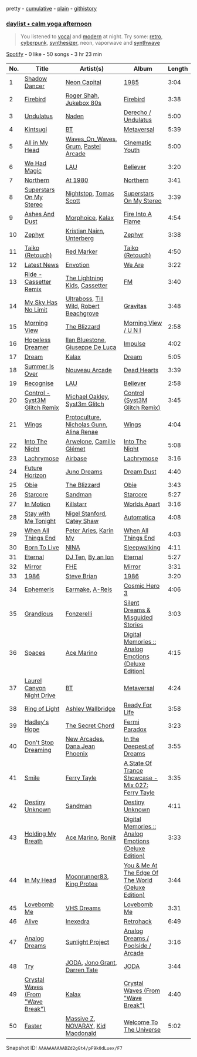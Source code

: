 pretty - [cumulative](/playlists/cumulative/37i9dQZF1EP6YuccBxUcC1.md) - [plain](/playlists/plain/37i9dQZF1EP6YuccBxUcC1) - [githistory](https://github.githistory.xyz/mdn522/spotify-playlist-archive/blob/main/playlists/plain/37i9dQZF1EP6YuccBxUcC1)

### [daylist • calm yoga afternoon](https://open.spotify.com/playlist/37i9dQZF1EP6YuccBxUcC1)

> You listened to <a href="spotify:playlist:37i9dQZF1EIh63owXxL0BE">vocal</a> and <a href="spotify:playlist:37i9dQZF1EIcTLLEobJAfn">modern</a> at night\. Try some: <a href="spotify:playlist:37i9dQZF1EIeaq4GvA0R5R">retro</a>, <a href="spotify:playlist:37i9dQZF1EIe7gaE4DrZPs">cyberpunk</a>, <a href="spotify:playlist:37i9dQZF1EIh2woVf6DFfc">synthesizer</a>, neon, vaporwave and <a href="spotify:playlist:37i9dQZF1EIhdusJHpCNoA">synthwave</a>

[Spotify](https://open.spotify.com/user/spotify) - 0 like - 50 songs - 3 hr 23 min

| No. | Title | Artist(s) | Album | Length |
|---|---|---|---|---|
| 1 | [Shadow Dancer](https://open.spotify.com/track/4H6kIWoib7wJ8FALSKySbG) | [Neon Capital](https://open.spotify.com/artist/7oat0qyfHf6VP8SnMwSN0J) | [1985](https://open.spotify.com/album/1XwgfPzzkiFkDa7YtfbXhV) | 3:04 |
| 2 | [Firebird](https://open.spotify.com/track/4HeTO68jodyeWHHIgdytwr) | [Roger Shah](https://open.spotify.com/artist/3dAnWbqTzCOK1jdiK2v3gI), [Jukebox 80s](https://open.spotify.com/artist/2O6IhsrW35MUzqmq5UVVKl) | [Firebird](https://open.spotify.com/album/72ophLrmWPbHAt8j56YHdF) | 3:38 |
| 3 | [Undulatus](https://open.spotify.com/track/564mzQvxjLwxsR7LSS5UCZ) | [Naden](https://open.spotify.com/artist/6AR3ypJDKjMDD1fvZwJg9j) | [Derecho / Undulatus](https://open.spotify.com/album/5zlYU9kJOz13sfHIQee7Sn) | 5:00 |
| 4 | [Kintsugi](https://open.spotify.com/track/7cdI3jKrQpQqwb078eBQia) | [BT](https://open.spotify.com/artist/64MoFdq8ORI3V98AR5SPWL) | [Metaversal](https://open.spotify.com/album/1FpK976ZQI5ZyK9OG0w6VK) | 5:39 |
| 5 | [All in My Head](https://open.spotify.com/track/4n3ZKNiEti5wswu047s6HE) | [Waves\_On\_Waves](https://open.spotify.com/artist/4l1KlqrM9fywoEDVKKiR9u), [Grum](https://open.spotify.com/artist/4ClW45clIJjmBSJAp1Xbmm), [Pastel Arcade](https://open.spotify.com/artist/0OBIl1zLhIN5KUU1fHiYZq) | [Cinematic Youth](https://open.spotify.com/album/37YfXZnyINGEJp0JmFulTv) | 5:00 |
| 6 | [We Had Magic](https://open.spotify.com/track/74bWqS1ZjHoDCth2L9xbAH) | [LAU](https://open.spotify.com/artist/3i1ZPTMkrfR7cAHBY77Bz4) | [Believer](https://open.spotify.com/album/74lNj3qYmgDJA8Qb3rwu3P) | 3:20 |
| 7 | [Northern](https://open.spotify.com/track/5B3QrOs5AyNbLDxcocXZxR) | [At 1980](https://open.spotify.com/artist/5CI6pBIR5RCmvIAUEFi1CN) | [Northern](https://open.spotify.com/album/6pM4mZkoopuGdiBdw3nqKZ) | 3:41 |
| 8 | [Superstars On My Stereo](https://open.spotify.com/track/2cxFV5hnI7w0YPLwyvU1n6) | [Nightstop](https://open.spotify.com/artist/291Vz2qC5SVLJSKA5mrYij), [Tomas Scott](https://open.spotify.com/artist/5mQqQl9JsxTMZW3m3U836e) | [Superstars On My Stereo](https://open.spotify.com/album/6OdhnvyIujeb9E0YOQQBna) | 3:39 |
| 9 | [Ashes And Dust](https://open.spotify.com/track/1lNDalxtrVMPRw4TnYTVkw) | [Morphoice](https://open.spotify.com/artist/6AXhwWPucCdjUCzlVzoYuv), [Kalax](https://open.spotify.com/artist/2o88SjmtVVVyCmTGCuSPoY) | [Fire Into A Flame](https://open.spotify.com/album/7oeI1Vb3xQyEFoQOXfYrIq) | 4:54 |
| 10 | [Zephyr](https://open.spotify.com/track/13pqZlobWYRLymiKTtdHc6) | [Kristian Nairn](https://open.spotify.com/artist/6vjKdpN8swZ6cEVYBzYPKX), [Unterberg](https://open.spotify.com/artist/7pxO2pUs68UKsIl5QVOAp6) | [Zephyr](https://open.spotify.com/album/2nAOcJ8h98Dgz983Wu9hlI) | 3:38 |
| 11 | [Taiko \(Retouch\)](https://open.spotify.com/track/53ca32NewxJxKiNy7Q3KR8) | [Red Marker](https://open.spotify.com/artist/6rrkfS6Rp46k6bRumUUUT5) | [Taiko \(Retouch\)](https://open.spotify.com/album/2t02BCjgvT0kOGLuPcYXOY) | 4:50 |
| 12 | [Latest News](https://open.spotify.com/track/7Hq32mnh7qcc121jvtGd2K) | [Envotion](https://open.spotify.com/artist/2TVhFzZ7bKLx162ooMcMMS) | [We Are](https://open.spotify.com/album/42nDu0a60svMsJjF6BeWb4) | 3:22 |
| 13 | [Ride \- Cassetter Remix](https://open.spotify.com/track/3nCFIwlHXwuLSSMJ6XasLK) | [The Lightning Kids](https://open.spotify.com/artist/5swU5DPjch0LugnGOAmjgD), [Cassetter](https://open.spotify.com/artist/6rzOP8pWzUuXlniCGCtrcE) | [FM](https://open.spotify.com/album/2C9S3kCK5YUq5pQRW5ptbJ) | 3:40 |
| 14 | [My Sky Has No Limit](https://open.spotify.com/track/57RWT8TOzBRHKbf2J7oFSm) | [Ultraboss](https://open.spotify.com/artist/38nGQptZNhX8obVa39oI7y), [Till Wild](https://open.spotify.com/artist/39WfpUpLDQp9YkYk4HE8F4), [Robert Beachgrove](https://open.spotify.com/artist/2DKKfGaO6ilALEIJB6pVoh) | [Gravitas](https://open.spotify.com/album/2GteKeeJIWszrzffSjjF2h) | 3:48 |
| 15 | [Morning View](https://open.spotify.com/track/04W1uPEqrMu7jrqe69hRxk) | [The Blizzard](https://open.spotify.com/artist/40lHcSYwAqhkmBPoViitWP) | [Morning View / U N I](https://open.spotify.com/album/6QRWn0F29P3URP6GapPt1y) | 2:58 |
| 16 | [Hopeless Dreamer](https://open.spotify.com/track/3XfBhLAKs4LAtnr2YQDv6L) | [Ilan Bluestone](https://open.spotify.com/artist/1yoZuH2j43vVSWsOwYuQyn), [Giuseppe De Luca](https://open.spotify.com/artist/1FgOxY04oRLgFoibYeBtuv) | [Impulse](https://open.spotify.com/album/4x77t1XFY7p3DExQKB2vVT) | 4:02 |
| 17 | [Dream](https://open.spotify.com/track/0DQzLgQ9rbNE1cOiPrdEdF) | [Kalax](https://open.spotify.com/artist/2o88SjmtVVVyCmTGCuSPoY) | [Dream](https://open.spotify.com/album/6WBsAyS930KsbkPmOCSrS4) | 5:05 |
| 18 | [Summer Is Over](https://open.spotify.com/track/0QNbDNB0mYJeCdx65IulKA) | [Nouveau Arcade](https://open.spotify.com/artist/2NfoN7WCze5NEJe3J98CQx) | [Dead Hearts](https://open.spotify.com/album/0ahSEXNrKCl5QA207frqqz) | 3:39 |
| 19 | [Recognise](https://open.spotify.com/track/2Q8Mjv7sGqOwwG5lJVwE9N) | [LAU](https://open.spotify.com/artist/3i1ZPTMkrfR7cAHBY77Bz4) | [Believer](https://open.spotify.com/album/74lNj3qYmgDJA8Qb3rwu3P) | 2:58 |
| 20 | [Control \- Syst3M Glitch Remix](https://open.spotify.com/track/6hCTgEf7VmbqMA97ZWQpHu) | [Michael Oakley](https://open.spotify.com/artist/7mxepENRg71jHuLHVeK07c), [Syst3m Glitch](https://open.spotify.com/artist/3YR4n0Nb9NI0kgh2HqfuBh) | [Control \(Syst3M Glitch Remix\)](https://open.spotify.com/album/6r5uUvg20LbYVxkJbOjyev) | 3:45 |
| 21 | [Wings](https://open.spotify.com/track/4XsaDC5W9uCjEOl07OoKfX) | [Protoculture](https://open.spotify.com/artist/37kQjANSQM1tmkTwvB5M96), [Nicholas Gunn](https://open.spotify.com/artist/54EYfCxN1dGJKec029vO7S), [Alina Renae](https://open.spotify.com/artist/0ijMivCSLUlNYGIhqFXIEZ) | [Wings](https://open.spotify.com/album/3bqUnBXgf0UUwdcjS0vkEJ) | 4:04 |
| 22 | [Into The Night](https://open.spotify.com/track/0rZ25sw5NLyAVUNePGrbSH) | [Arwelone](https://open.spotify.com/artist/01jHp64ggVZmrGYJbJ5jrB), [Camille Glémet](https://open.spotify.com/artist/3hDUlmGcOdgxTHCRSTVpKV) | [Into The Night](https://open.spotify.com/album/3diAYyerWIB9iX6mbDTvgv) | 5:08 |
| 23 | [Lachrymose](https://open.spotify.com/track/3nB1sC71GCT4emczf9oouj) | [Airbase](https://open.spotify.com/artist/3R3fc4fBMzzmJoSrRgVdKe) | [Lachrymose](https://open.spotify.com/album/1ZWabzUxTBa3mnX4ceZ2of) | 3:16 |
| 24 | [Future Horizon](https://open.spotify.com/track/6wi5tQKABLb4Vp2qIZkrHV) | [Juno Dreams](https://open.spotify.com/artist/0EUPJObeCnU0yyMon1OzAV) | [Dream Dust](https://open.spotify.com/album/5lGCk7Grg3emarpvpLY702) | 4:40 |
| 25 | [Obie](https://open.spotify.com/track/5ZsXVVpUxrxUMt5KUp7Izm) | [The Blizzard](https://open.spotify.com/artist/40lHcSYwAqhkmBPoViitWP) | [Obie](https://open.spotify.com/album/3e2wU9LHYtL1gCkqmTxcRa) | 3:43 |
| 26 | [Starcore](https://open.spotify.com/track/0M9pl9nUKfRgCpKbc3AzwA) | [Sandman](https://open.spotify.com/artist/2N07DcUas7CzkDzecPmk0g) | [Starcore](https://open.spotify.com/album/6YwYT7VZ2GOVW2TZDaBDnV) | 5:27 |
| 27 | [In Motion](https://open.spotify.com/track/68onYUazwFbfW3657vWzFL) | [Killstarr](https://open.spotify.com/artist/1kWtjMazlZQwIm7ZWIiBKk) | [Worlds Apart](https://open.spotify.com/album/0fj2lXDmwx8Ls8YpgWHGfK) | 3:16 |
| 28 | [Stay with Me Tonight](https://open.spotify.com/track/0KDGw3JlIXkFvI5mzaeclQ) | [Nigel Stanford](https://open.spotify.com/artist/4Jyb0l1PTSn1VxNmiFxSf4), [Catey Shaw](https://open.spotify.com/artist/5nfow6tv4Dtm6K4WHzczBI) | [Automatica](https://open.spotify.com/album/0bYOYNwQ86l94CLWncI3PJ) | 4:08 |
| 29 | [When All Things End](https://open.spotify.com/track/0Z29d72SsoqQF914tt74Pl) | [Peter Aries](https://open.spotify.com/artist/026PNuifryVZY8avX4zndU), [Karin My](https://open.spotify.com/artist/76KssjMMxBwzbECkBdANwO) | [When All Things End](https://open.spotify.com/album/2xsUtUEbBgEhN7Rur897L7) | 4:03 |
| 30 | [Born To Live](https://open.spotify.com/track/1ebNN5d432PvKV5VK0MD06) | [NINA](https://open.spotify.com/artist/31KAV0Dg1UNmnfSmvLT2XG) | [Sleepwalking](https://open.spotify.com/album/6U2FUoIegrcJidus6hEds8) | 4:11 |
| 31 | [Eternal](https://open.spotify.com/track/7p11vJutdhBfmbYRrfXAtd) | [DJ Ten](https://open.spotify.com/artist/6ZYvBMbBX1v7R1UOXAFvhz), [By an Ion](https://open.spotify.com/artist/17tDYGQxX6QwRGIVZHpEa7) | [Eternal](https://open.spotify.com/album/6xfA4ACereTXUHHGS5r1p3) | 5:27 |
| 32 | [Mirror](https://open.spotify.com/track/2xheooGXUlBMNcJD0pZb4K) | [FHE](https://open.spotify.com/artist/343NN0x0NpJGNjwB52gJ5J) | [Mirror](https://open.spotify.com/album/02IODRqt7vIbWhn5MnuSCg) | 3:31 |
| 33 | [1986](https://open.spotify.com/track/2SAJzVuF8nIiIbCbohxAF7) | [Steve Brian](https://open.spotify.com/artist/4xSQ9zt3zGyyiCXazv4mhf) | [1986](https://open.spotify.com/album/7jF5DjNOeB8fJiURbWPutU) | 3:20 |
| 34 | [Ephemeris](https://open.spotify.com/track/5vgiVCfbSfXaEW1Zi1fT2Y) | [Earmake](https://open.spotify.com/artist/03wVieMf0FnJdDsHNVArlC), [A\-Reis](https://open.spotify.com/artist/59IWSQMvHfuCEsTynqEHd0) | [Cosmic Hero 3](https://open.spotify.com/album/48fGTNrGJdzjdhEDqwQPPs) | 4:06 |
| 35 | [Grandious](https://open.spotify.com/track/5wJwm67I5pRsjwt3M0HqvM) | [Fonzerelli](https://open.spotify.com/artist/44mpjgezw6zCJEJ8GXzz4k) | [Silent Dreams & Misguided Stories](https://open.spotify.com/album/5FtwA1YG20uUuEBxqLjZpL) | 3:03 |
| 36 | [Spaces](https://open.spotify.com/track/7D77aQsGnJONF3zEpAoqKQ) | [Ace Marino](https://open.spotify.com/artist/3nbnvRGvveekypJ0FJ3RPb) | [Digital Memories :: Analog Emotions \(Deluxe Edition\)](https://open.spotify.com/album/5Tn0U3lIgjvBJPurMikbI7) | 4:15 |
| 37 | [Laurel Canyon Night Drive](https://open.spotify.com/track/6KmSCNWiB0qDGWOLVLm8UR) | [BT](https://open.spotify.com/artist/64MoFdq8ORI3V98AR5SPWL) | [Metaversal](https://open.spotify.com/album/1FpK976ZQI5ZyK9OG0w6VK) | 4:24 |
| 38 | [Ring of Light](https://open.spotify.com/track/3WERlHQ72i8zkEb96Igs34) | [Ashley Wallbridge](https://open.spotify.com/artist/4hNpdlfPY7R51u4FEkBxJG) | [Ready For Life](https://open.spotify.com/album/1sqCp414sxgyceCUTaWVXS) | 3:58 |
| 39 | [Hadley's Hope](https://open.spotify.com/track/2XHim6w719JBKeDFBgbJgg) | [The Secret Chord](https://open.spotify.com/artist/7IwPA900fE1BCS9LaI8Wq1) | [Fermi Paradox](https://open.spotify.com/album/0oisXYAouzBP2jE3KCxS0T) | 3:23 |
| 40 | [Don't Stop Dreaming](https://open.spotify.com/track/03J37ExvvB7pazpzGe1R5E) | [New Arcades](https://open.spotify.com/artist/47L5KPLfDahuPp5llMO2wF), [Dana Jean Phoenix](https://open.spotify.com/artist/2bMw6rIx4S9uymqxxQ1vkh) | [In the Deepest of Dreams](https://open.spotify.com/album/4Gmzr1RweJNlhh7OgERWKi) | 3:55 |
| 41 | [Smile](https://open.spotify.com/track/2mpJST2VywKZPFoKbJI1yN) | [Ferry Tayle](https://open.spotify.com/artist/6duWCqMhaEvKA0P0MVs0zQ) | [A State Of Trance Showcase \- Mix 027: Ferry Tayle](https://open.spotify.com/album/18X3CUJE7mVyRNco2MPQRF) | 3:35 |
| 42 | [Destiny Unknown](https://open.spotify.com/track/1S8hkfBmXyRDOuyhoVH53L) | [Sandman](https://open.spotify.com/artist/2N07DcUas7CzkDzecPmk0g) | [Destiny Unknown](https://open.spotify.com/album/5Y4tNxxbBca3bpGWDllZA0) | 4:11 |
| 43 | [Holding My Breath](https://open.spotify.com/track/151cj6FaP9lNMEpn3QPWaR) | [Ace Marino](https://open.spotify.com/artist/3nbnvRGvveekypJ0FJ3RPb), [Roniit](https://open.spotify.com/artist/09KYpkm7IEPR3nc8omKpSY) | [Digital Memories :: Analog Emotions \(Deluxe Edition\)](https://open.spotify.com/album/5Tn0U3lIgjvBJPurMikbI7) | 3:33 |
| 44 | [In My Head](https://open.spotify.com/track/5g8PS58Kq2tecJH972heC1) | [Moonrunner83](https://open.spotify.com/artist/1RpI3AwYuQhWSrgJPEsLDL), [King Protea](https://open.spotify.com/artist/3PwDndbBVU4u5Pgvx0mf9c) | [You & Me At The Edge Of The World \(Deluxe Edition\)](https://open.spotify.com/album/6AT4ubCFo3c5ShggizIY2A) | 3:44 |
| 45 | [Lovebomb Me](https://open.spotify.com/track/41ud2xNWmveZ4yKhKavrit) | [VHS Dreams](https://open.spotify.com/artist/4sHCqGPH8ssoMeOeKrRZ38) | [Lovebomb Me](https://open.spotify.com/album/7Bqaoj905euAH1tdnVeeQZ) | 3:31 |
| 46 | [Alive](https://open.spotify.com/track/0RM3nqmxVNWGxVs0BvWrir) | [Inexedra](https://open.spotify.com/artist/5l1HGzksEbvdaazB2hFDzu) | [Retrohack](https://open.spotify.com/album/5knDReqsYyXKF81lUKZasY) | 6:49 |
| 47 | [Analog Dreams](https://open.spotify.com/track/1C4YecFLkm3CjK6DH9WTOY) | [Sunlight Project](https://open.spotify.com/artist/5LCi8fJi3KXdJOaAtVZy7t) | [Analog Dreams / Poolside / Arcade](https://open.spotify.com/album/4pZWS4vHB9qAu3kuQmo2o2) | 3:16 |
| 48 | [Try](https://open.spotify.com/track/1L2CKotspOy15z3KnuDzdT) | [JODA](https://open.spotify.com/artist/5KS3RbR9m98HkNQzJy7dZJ), [Jono Grant](https://open.spotify.com/artist/3Cs2Bm3Qwc9It4om0KVK8E), [Darren Tate](https://open.spotify.com/artist/16330UNmPRfGUXZC6flXqI) | [JODA](https://open.spotify.com/album/5QoX8eEaLS9XKFFzYcFC6B) | 3:44 |
| 49 | [Crystal Waves \(From "Wave Break"\)](https://open.spotify.com/track/4MxlFlAqGSnNMYYXne6Fer) | [Kalax](https://open.spotify.com/artist/2o88SjmtVVVyCmTGCuSPoY) | [Crystal Waves \(From "Wave Break"\)](https://open.spotify.com/album/54hp6mvPDPZgVUFbWOK3N5) | 4:40 |
| 50 | [Faster](https://open.spotify.com/track/3riDyz2b3LaHs8GxXE4bWA) | [Massive Z](https://open.spotify.com/artist/0h2KwV1qVRmGgMwVJig5Gv), [NOVARAY](https://open.spotify.com/artist/3QA4RfY6zF7CPYleEwL6NK), [Kid Macdonald](https://open.spotify.com/artist/6AzOwdBPW8P4PCUiCBaOP5) | [Welcome To The Universe](https://open.spotify.com/album/6TRgHn4EuIE4PB8zGP2JB0) | 5:02 |

Snapshot ID: `AAAAAAAAAADZd2gGt4/pF9k0dLuex/F7`
